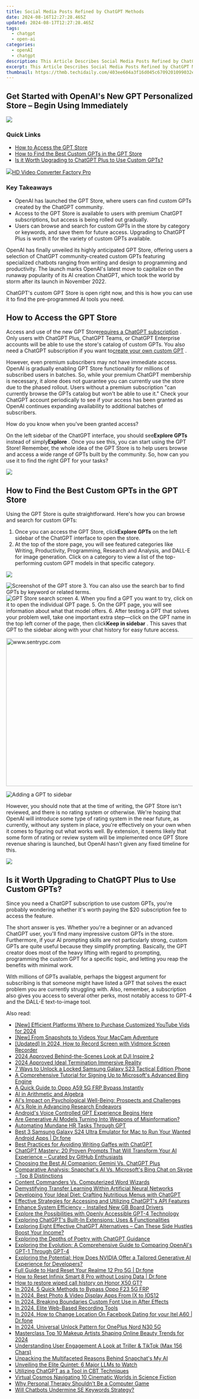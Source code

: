 ```yaml
---
title: Social Media Posts Refined by ChatGPT Methods
date: 2024-08-16T12:27:28.465Z
updated: 2024-08-17T12:27:28.465Z
tags:
  - chatgpt
  - open-ai
categories:
  - openAI
  - chatgpt
description: This Article Describes Social Media Posts Refined by ChatGPT Methods
excerpt: This Article Describes Social Media Posts Refined by ChatGPT Methods
thumbnail: https://thmb.techidaily.com/403ee604a3f16d045c6709201099032edd204086d93c80ae19bbdd0f525004e0.png
---
```


## Get Started with OpenAI's New GPT Personalized Store – Begin Using Immediately

<!-- affiliate ads begin -->
<a href="https://store.nero.com/order/checkout.php?PRODS=22889392&QTY=1&AFFILIATE=108875&CART=1"><img src="http://webstatic.nero.com/nero2015-com-wAssets/img/affiliate/media/banner728-90eng.jpg" border="0"></a>
<!-- affiliate ads end -->
### Quick Links

* [How to Access the GPT Store](https://www.makeuseof.com/how-to-use-chatgpt-custom-gpt-store/#how-to-access-the-gpt-store)
* [How to Find the Best Custom GPTs in the GPT Store](https://www.makeuseof.com/how-to-use-chatgpt-custom-gpt-store/#how-to-find-the-best-custom-gpts-in-the-gpt-store)
* [Is it Worth Upgrading to ChatGPT Plus to Use Custom GPTs?](https://www.makeuseof.com/how-to-use-chatgpt-custom-gpt-store/#is-it-worth-upgrading-to-chatgpt-plus-to-use-custom-gpts)

<!-- affiliate ads begin -->
<a href="https://secure.2checkout.com/order/checkout.php?PRODS=4537546&QTY=1&AFFILIATE=108875&CART=1"><img src="https://secure.avangate.com/images/merchant/4b0a0290ad7df100b77e86839989a75e/products/7_copy_2_2_hdpro.png" border="0">HD Video Converter Factory Pro</a>
<!-- affiliate ads end -->
### Key Takeaways

* OpenAI has launched the GPT Store, where users can find custom GPTs created by the ChatGPT community.
* Access to the GPT Store is available to users with premium ChatGPT subscriptions, but access is being rolled out gradually.
* Users can browse and search for custom GPTs in the store by category or keywords, and save them for future access. Upgrading to ChatGPT Plus is worth it for the variety of custom GPTs available.

 OpenAI has finally unveiled its highly anticipated GPT Store, offering users a selection of ChatGPT community-created custom GPTs featuring specialized chatbots ranging from writing and design to programming and productivity. The launch marks OpenAI's latest move to capitalize on the runaway popularity of its AI creation ChatGPT, which took the world by storm after its launch in November 2022.

 ChatGPT's custom GPT Store is open right now, and this is how you can use it to find the pre-programmed AI tools you need.

## How to Access the GPT Store

 Access and use of the new GPT Store[requires a ChatGPT subscription](http://www.makeuseof.com/chatgpt-plus-subscription-worth-it/) . Only users with ChatGPT Plus, ChatGPT Teams, or ChatGPT Enterprise accounts will be able to use the store's catalog of custom GPTs. You also need a ChatGPT subscription if you want to[create your own custom GPT](https://www.makeuseof.com/how-use-create-a-gpt-to-create-a-customized-version-of-chatgpt/) .

 However, even premium subscribers may not have immediate access. OpenAI is gradually enabling GPT Store functionality for millions of subscribed users in batches. So, while your premium ChatGPT membership is necessary, it alone does not guarantee you can currently use the store due to the phased rollout. Users without a premium subscription "can currently browse the GPTs catalog but won't be able to use it." Check your ChatGPT account periodically to see if your access has been granted as OpenAI continues expanding availability to additional batches of subscribers.

How do you know when you've been granted access?

 On the left sidebar of the ChatGPT interface, you should see**Explore GPTs** instead of simply**Explore** . Once you see this, you can start using the GPT Store! Remember, the whole idea of the GPT Store is to help users browse and access a wide range of GPTs built by the community. So, how can you use it to find the right GPT for your tasks?

<!-- affiliate ads begin -->
<a href="https://shop.incomedia.eu/order/checkout.php?PRODS=12730965&QTY=1&AFFILIATE=108875&CART=1"><img src="https://incomedia.eu/files/images/affiliates/w5/03_WBSX5_728x90_red_CTA.jpg" border="0"></a>
<!-- affiliate ads end -->
## How to Find the Best Custom GPTs in the GPT Store

 Using the GPT Store is quite straightforward. Here's how you can browse and search for custom GPTs:

1. Once you can access the GPT Store, click**Explore GPTs** on the left sidebar of the ChatGPT interface to open the store.
2. At the top of the store page, you will see featured categories like Writing, Productivity, Programming, Research and Analysis, and DALL-E for image generation. Click on a category to view a list of the top-performing custom GPT models in that specific category.  
<!-- affiliate ads begin -->
<a href="https://store.nero.com/order/checkout.php?PRODS=42296855&QTY=1&AFFILIATE=108875&CART=1"><img src="http://cdnwww.nero.com/nero-com-wAssets/img/banners/2023/recode/Nero_Recode_Screen_2.png" border="0"></a>
<!-- affiliate ads end -->
![Screenshot of the GPT store](https://static1.makeuseofimages.com/wordpress/wp-content/uploads/2024/01/gpt-store.jpg)
3. You can also use the search bar to find GPTs by keyword or related terms.  
![GPT Store search screen](https://static1.makeuseofimages.com/wordpress/wp-content/uploads/2024/01/gpt-store-search-screen.jpg)
4. When you find a GPT you want to try, click on it to open the individual GPT page.
5. On the GPT page, you will see information about what that model offers.
6. After testing a GPT that solves your problem well, take one important extra step—click on the GPT name in the top left corner of the page, then click**Keep in sidebar** . This saves that GPT to the sidebar along with your chat history for easy future access.  
<!-- affiliate ads begin -->
<a href="https://sentrypc.7eer.net/c/5597632/398453/3022" target="_top" id="398453"><img src="//a.impactradius-go.com/display-ad/3022-398453" border="0" alt="www.sentrypc.com" width="580" height="400"/></a><img height="0" width="0" src="https://sentrypc.7eer.net/i/5597632/398453/3022" style="position:absolute;visibility:hidden;" border="0" />
<!-- affiliate ads end -->
![Adding a GPT to sidebar](https://static1.makeuseofimages.com/wordpress/wp-content/uploads/2024/01/adding-a-gpt-to-sidebar.jpg)

 However, you should note that at the time of writing, the GPT Store isn't reviewed, and there is no rating system or otherwise. We're hoping that OpenAI will introduce some type of rating system in the near future, as currently, without any system in place, you're effectively on your own when it comes to figuring out what works well. By extension, it seems likely that some form of rating or review system will be implemented once GPT Store revenue sharing is launched, but OpenAI hasn't given any fixed timeline for this.

<!-- affiliate ads begin -->
<a href="https://estore.macxdvd.com/order/checkout.php?PRODS=4526659&QTY=1&AFFILIATE=108875&CART=1"><img src="https://www.macxdvd.com/affiliate/new-banner/vcp-500x500.jpg" border="0"></a>
<!-- affiliate ads end -->
## Is it Worth Upgrading to ChatGPT Plus to Use Custom GPTs?

 Since you need a ChatGPT subscription to use custom GPTs, you're probably wondering whether it's worth paying the $20 subscription fee to access the feature.

 The short answer is yes. Whether you're a beginner or an advanced ChatGPT user, you'll find many impressive custom GPTs in the store. Furthermore, if your AI prompting skills are not particularly strong, custom GPTs are quite useful because they simplify prompting. Basically, the GPT creator does most of the heavy lifting with regard to prompting, programming the custom GPT for a specific topic, and letting you reap the benefits with minimal work.

 With millions of GPTs available, perhaps the biggest argument for subscribing is that someone might have listed a GPT that solves the exact problem you are currently struggling with. Also, remember, a subscription also gives you access to several other perks, most notably access to GPT-4 and the DALL-E text-to-image tool.


<ins class="adsbygoogle"
     style="display:block"
     data-ad-format="autorelaxed"
     data-ad-client="ca-pub-7571918770474297"
     data-ad-slot="1223367746"></ins>



<ins class="adsbygoogle"
     style="display:block"
     data-ad-client="ca-pub-7571918770474297"
     data-ad-slot="8358498916"
     data-ad-format="auto"
     data-full-width-responsive="true"></ins>

<span class="atpl-alsoreadstyle">Also read:</span>
<div><ul>
<li><a href="https://fox-http.techidaily.com/new-efficient-platforms-where-to-purchase-customized-youtube-vids-for-2024/"><u>[New] Efficient Platforms  Where to Purchase Customized YouTube Vids for 2024</u></a></li>
<li><a href="https://desktop-recording.techidaily.com/new-from-snapshots-to-videos-your-maccam-adventure/"><u>[New] From Snapshots to Videos  Your MacCam Adventure</u></a></li>
<li><a href="https://screen-video-capture.techidaily.com/updated-in-2024-how-to-record-screen-with-vidmore-screen-recorder/"><u>[Updated] In 2024, How to Record Screen with Vidmore Screen Recorder</u></a></li>
<li><a href="https://extra-hints.techidaily.com/2024-approved-behind-the-scenes-look-at-dji-inspire-2/"><u>2024 Approved  Behind-the-Scenes Look at DJI Inspire 2</u></a></li>
<li><a href="https://some-knowledge.techidaily.com/2024-approved-ideal-termination-immersive-reality/"><u>2024 Approved  Ideal Termination  Immersive Reality</u></a></li>
<li><a href="https://android-unlock.techidaily.com/7-ways-to-unlock-a-locked-samsung-galaxy-s23-tactical-edition-phone-by-drfone-android/"><u>7 Ways to Unlock a Locked Samsung Galaxy S23 Tactical Edition Phone</u></a></li>
<li><a href="https://tech-haven.techidaily.com/a-comprehensive-tutorial-for-signing-up-to-microsofts-advanced-bing-engine/"><u>A Comprehensive Tutorial for Signing Up to Microsoft's Advanced Bing Engine</u></a></li>
<li><a href="https://android-frp.techidaily.com/a-quick-guide-to-oppo-a59-5g-frp-bypass-instantly-by-drfone-android/"><u>A Quick Guide to Oppo A59 5G FRP Bypass Instantly</u></a></li>
<li><a href="https://tech-haven.techidaily.com/ai-in-arithmetic-and-algebra/"><u>AI in Arithmetic and Algebra</u></a></li>
<li><a href="https://tech-haven.techidaily.com/ais-impact-on-psychological-well-being-prospects-and-challenges/"><u>AI's Impact on Psychological Well-Being: Prospects and Challenges</u></a></li>
<li><a href="https://tech-haven.techidaily.com/ais-role-in-advancing-research-endeavors/"><u>AI's Role in Advancing Research Endeavors</u></a></li>
<li><a href="https://tech-haven.techidaily.com/androids-voice-controlled-gpt-experience-begins-here/"><u>Android's Voice Controlled GPT Experience Begins Here</u></a></li>
<li><a href="https://tech-haven.techidaily.com/are-generative-ai-models-turning-into-weapons-of-misinformation/"><u>Are Generative AI Models Turning Into Weapons of Misinformation?</u></a></li>
<li><a href="https://tech-haven.techidaily.com/automating-mundane-hr-tasks-through-gpt/"><u>Automating Mundane HR Tasks Through GPT</u></a></li>
<li><a href="https://screen-mirror.techidaily.com/best-3-samsung-galaxy-s24-ultra-emulator-for-mac-to-run-your-wanted-android-apps-drfone-by-drfone-android/"><u>Best 3 Samsung Galaxy S24 Ultra Emulator for Mac to Run Your Wanted Android Apps | Dr.fone</u></a></li>
<li><a href="https://tech-haven.techidaily.com/best-practices-for-avoiding-writing-gaffes-with-chatgpt/"><u>Best Practices for Avoiding Writing Gaffes with ChatGPT</u></a></li>
<li><a href="https://tech-haven.techidaily.com/chatgpt-mastery-20-proven-prompts-that-will-transform-your-ai-experience-curated-by-github-enthusiasts/"><u>ChatGPT Mastery: 20 Proven Prompts That Will Transform Your AI Experience – Curated by GitHub Enthusiasts</u></a></li>
<li><a href="https://tech-haven.techidaily.com/choosing-the-best-ai-companion-gemini-vs-chatgpt-plus/"><u>Choosing the Best AI Companion: Gemini Vs. ChatGPT Plus</u></a></li>
<li><a href="https://tech-haven.techidaily.com/comparative-analysis-snapchats-ai-vs-microsofts-bing-chat-on-skype-top-8-distinctions/"><u>Comparative Analysis: Snapchat's AI Vs. Microsoft's Bing Chat on Skype - Top 8 Distinctions</u></a></li>
<li><a href="https://tech-haven.techidaily.com/content-commanders-vs-computerized-word-wizards/"><u>Content Commanders Vs. Computerized Word Wizards</u></a></li>
<li><a href="https://tech-haven.techidaily.com/demystifying-transfer-learning-within-artificial-neural-networks/"><u>Demystifying Transfer Learning Within Artificial Neural Networks</u></a></li>
<li><a href="https://tech-haven.techidaily.com/developing-your-ideal-diet-crafting-nutritious-menus-with-chatgpt/"><u>Developing Your Ideal Diet: Crafting Nutritious Menus with ChatGPT</u></a></li>
<li><a href="https://tech-haven.techidaily.com/effective-strategies-for-accessing-and-utilizing-chatgpts-api-features/"><u>Effective Strategies for Accessing and Utilizing ChatGPT's API Features</u></a></li>
<li><a href="https://driver-install.techidaily.com/enhance-system-efficiency-installed-new-gb-board-drivers/"><u>Enhance System Efficiency - Installed New GB Board Drivers</u></a></li>
<li><a href="https://tech-haven.techidaily.com/explore-the-possibilities-with-openly-accessible-gpt-4-technology/"><u>Explore the Possibilities with Openly Accessible GPT-4 Technology</u></a></li>
<li><a href="https://tech-haven.techidaily.com/exploring-chatgpts-built-in-extensions-uses-and-functionalities/"><u>Exploring ChatGPT's Built-In Extensions: Uses & Functionalities</u></a></li>
<li><a href="https://tech-haven.techidaily.com/exploring-eight-effective-chatgpt-alternatives-can-these-side-hustles-boost-your-income/"><u>Exploring Eight Effective ChatGPT Alternatives – Can These Side Hustles Boost Your Income?</u></a></li>
<li><a href="https://tech-haven.techidaily.com/exploring-the-depths-of-poetry-with-chatgpt-guidance/"><u>Exploring the Depths of Poetry with ChatGPT Guidance</u></a></li>
<li><a href="https://tech-haven.techidaily.com/exploring-the-evolution-a-comprehensive-guide-to-comparing-openais-gpt-1-through-gpt-4/"><u>Exploring the Evolution: A Comprehensive Guide to Comparing OpenAI's GPT-1 Through GPT-4</u></a></li>
<li><a href="https://tech-haven.techidaily.com/exploring-the-potential-how-does-nvidia-offer-a-tailored-generative-ai-experience-for-developers/"><u>Exploring the Potential: How Does NVIDIA Offer a Tailored Generative AI Experience for Developers?</u></a></li>
<li><a href="https://techidaily.com/full-guide-to-hard-reset-your-realme-12-pro-5g-drfone-by-drfone-reset-android-reset-android/"><u>Full Guide to Hard Reset Your Realme 12 Pro 5G | Dr.fone</u></a></li>
<li><a href="https://techidaily.com/how-to-reset-infinix-smart-8-pro-without-losing-data-drfone-by-drfone-reset-android-reset-android/"><u>How to Reset Infinix Smart 8 Pro without Losing Data | Dr.fone</u></a></li>
<li><a href="https://blog-min.techidaily.com/how-to-restore-wiped-call-history-on-honor-x50-gt-by-fonelab-android-recover-call-logs/"><u>How to restore wiped call history on Honor X50 GT?</u></a></li>
<li><a href="https://android-frp.techidaily.com/in-2024-5-quick-methods-to-bypass-oppo-f23-5g-frp-by-drfone-android/"><u>In 2024, 5 Quick Methods to Bypass Oppo F23 5G FRP</u></a></li>
<li><a href="https://extra-resources.techidaily.com/in-2024-best-photo-and-video-display-apps-from-ix-to-ios12/"><u>In 2024, Best Photo & Video Display Apps From IX to IOS12</u></a></li>
<li><a href="https://extra-lessons.techidaily.com/in-2024-breaking-boundaries-custom-font-use-in-after-effects/"><u>In 2024, Breaking Boundaries  Custom Font Use in After Effects</u></a></li>
<li><a href="https://video-screen-grab.techidaily.com/in-2024-elite-web-based-recording-tools/"><u>In 2024, Elite Web-Based Recording Tools</u></a></li>
<li><a href="https://review-topics.techidaily.com/in-2024-how-to-change-location-on-facebook-dating-for-your-itel-a60-drfone-by-drfone-virtual-android/"><u>In 2024, How to Change Location On Facebook Dating for your Itel A60 | Dr.fone</u></a></li>
<li><a href="https://easy-unlock-android.techidaily.com/in-2024-universal-unlock-pattern-for-oneplus-nord-n30-5g-by-drfone-android/"><u>In 2024, Universal Unlock Pattern for OnePlus Nord N30 5G</u></a></li>
<li><a href="https://youtube-stream.techidaily.com/masterclass-top-10-makeup-artists-shaping-online-beauty-trends-for-2024/"><u>Masterclass  Top 10 Makeup Artists Shaping Online Beauty Trends for 2024</u></a></li>
<li><a href="https://tiktok-videos.techidaily.com/understanding-user-engagement-a-look-at-triller-and-tiktok-max-156-chars/"><u>Understanding User Engagement  A Look at Triller & TikTok (Max 156 Chars)</u></a></li>
<li><a href="https://tech-haven.techidaily.com/unpacking-the-multifaceted-reasons-behind-snapchats-my-ai/"><u>Unpacking the Multifaceted Reasons Behind Snapchat's My AI</u></a></li>
<li><a href="https://tech-haven.techidaily.com/unveiling-the-elite-quintet-6-major-llms-to-watch/"><u>Unveiling the Elite Quintet: 6 Major LLMs to Watch</u></a></li>
<li><a href="https://tech-haven.techidaily.com/utilizing-chatgpt-as-a-tool-in-cbt-techniques/"><u>Utilizing ChatGPT as a Tool in CBT Techniques</u></a></li>
<li><a href="https://fox-links.techidaily.com/virtual-cosmos-navigating-10-cinematic-worlds-in-science-fiction/"><u>Virtual Cosmos  Navigating 10 Cinematic Worlds in Science Fiction</u></a></li>
<li><a href="https://tech-haven.techidaily.com/why-personal-therapy-shouldnt-be-a-computer-game/"><u>Why Personal Therapy Shouldn't Be a Computer Game</u></a></li>
<li><a href="https://tech-haven.techidaily.com/will-chatbots-undermine-se-keywords-strategy/"><u>Will Chatbots Undermine SE Keywords Strategy?</u></a></li>
</ul></div>
